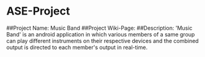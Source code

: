 #                                                        **ASE-Project**
##Project Name: Music Band
##Project Wiki-Page:
##Description:
              'Music Band' is an android application in which various members of a same group can play different instruments on their respective devices and the combined output is directed to each member's output in real-time.

